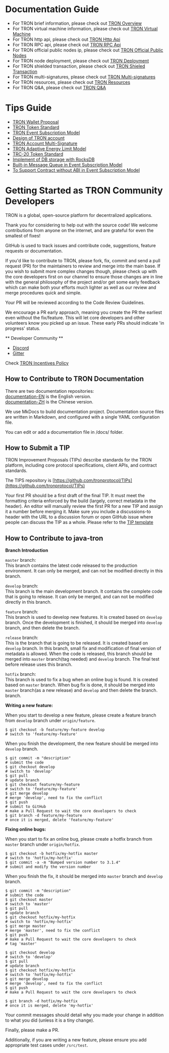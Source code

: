 
# Documentation Guide

+ For TRON brief information, please check out [TRON Overview](Tron-overview.md)
+ For TRON virtual machine information, please check out [TRON Virtual Machine](Tron-VM.md)
+ For TRON http api, please check out [TRON Http Api](Tron-http.md)
+ For TRON RPC api, please check out [TRON RPC Api](Tron-rpc.md)  
+ For TRON official public nodes ip, please check out [TRON Official Public Nodes](Tron-official-public-nodes.md)  
+ For TRON node deployment, please check out [TRON Deployment](Tron-deployment.md)   
+ For TRON shielded transaction, please check out [TRON Shieled Transaction](Tron-shielded-transaction.md)  
+ For TRON multi-signatures, please check out [TRON Multi-signatures](Tron-multi-signatures.md)  
+ For TRON resources, please check out [TRON Resources](Tron-resources.md)  
+ For TRON Q&A, please check out [TRON Q&A](Tron-QA.md)   

# Tips Guide 
+ [TRON Wallet Proposal](https://github.com/tronprotocol/TIPs/blob/master/tip-01.md)  
+ [TRON Token Standard](https://github.com/tronprotocol/TIPs/blob/master/tip-10.md)  
+ [TRON Event Subscription Model](https://github.com/tronprotocol/TIPs/blob/master/tip-12.md)  
+ [Design of TRON account](https://github.com/tronprotocol/TIPs/blob/master/tip-13.md)    
+ [TRON Account Multi-Signature](https://github.com/tronprotocol/TIPs/blob/master/tip-16.md)  
+ [TRON Adaptive Energy Limit Model](https://github.com/tronprotocol/TIPs/blob/master/tip-17.md)  
+ [TRC-20 Token Standard](https://github.com/tronprotocol/TIPs/blob/master/tip-20.md)  
+ [Implement of DB storage with RocksDB](https://github.com/tronprotocol/TIPs/blob/master/tip-24.md)  
+ [Built-in Message Queue in Event Subscription Model](https://github.com/tronprotocol/TIPs/blob/master/tip-28.md)  
+ [To Support Contract without ABI in Event Subscription Model](https://github.com/tronprotocol/TIPs/blob/master/tip-34.md)

# Getting Started as TRON Community Developers

TRON is a global, open-source platform for decentralized applications. 

Thank you for considering to help out with the source code! We welcome contributions from anyone on the internet, and are grateful for even the smallest of fixes!

GitHub is used to track issues and contribute code, suggestions, feature requests or documentation.

If you'd like to contribute to TRON, please fork, fix, commit and send a pull request (PR) for the maintainers to review and merge into the main base. If you wish to submit more complex changes though, please check up with the core developers first on our channel to ensure those changes are in line with the general philosophy of the project and/or get some early feedback which can make both your efforts much lighter as well as our review and merge procedures quick and simple.

Your PR will be reviewed according to the Code Review Guidelines.

We encourage a PR early approach, meaning you create the PR the earliest even without the fix/feature. This will let core developers and other volunteers know you picked up an issue. These early PRs should indicate 'in progress' status.

** Developer Community **

* [Discord](https://discord.gg/GsRgsTD)   
* [Gitter](https://gitter.im/tronprotocol/allcoredev)   

Check [TRON Incentives Policy](Tron-incentives.md)

## How to Contribute to TRON Documentation

There are two documentation repositories:  
[documentation-EN](https://github.com/tronprotocol/documentation-EN) is the English version.   
[documentation-ZH](https://github.com/tronprotocol/documentation-ZH) is the Chinese version.  

We use MkDocs to build documentation project. Documentation source files are written in Markdown, and configured with a single YAML configuration file.

You can edit or add a documentation file in /docs/ folder.

## How to Submit a TIP

TRON Improvement Proposals (TIPs) describe standards for the TRON platform, including core protocol specifications, client APIs, and contract standards.

The TIPS repository is [https://github.com/tronprotocol/TIPs](https://github.com/tronprotocol/TIPs)

Your first PR should be a first draft of the final TIP. It must meet the formatting criteria enforced by the build (largely, correct metadata in the header). An editor will manually review the first PR for a new TIP and assign it a number before merging it. Make sure you include a discussions-to header with the URL to a discussion forum or open GitHub issue where people can discuss the TIP as a whole.  Please refer to the [TIP template](https://github.com/tronprotocol/TIPs/blob/master/template.md)


## How to Contribute to java-tron

**Branch Introduction**

``master`` branch:  
This branch contains the latest code released to the production environment. It can only be merged, and can not be modified directly in this branch.

``develop`` branch:  
This branch is the main development branch. It contains the complete code that is going to release. It can only be merged, and can not be modified directly in this branch.

``feature`` branch:  
This branch is used to develop new features. It is created based on ``develop`` branch. Once the development is finished, it should be merged into ``develop`` branch, and then delete the branch.

``release`` branch:  
This is the branch that is going to be released. It is created based on ``develop`` branch. In this branch, small fix and modification of final version of metadata is allowed. When the code is released, this branch should be merged into ``master`` branch(tag needed) and ``develop`` branch. The final test before release uses this branch.

``hotfix`` branch:  
This branch is used to fix a bug when an online bug is found. It is created based on ``master`` branch. When bug fix is done, it should be merged into ``master`` branch(as a new release) and ``develop`` and then delete the branch. branch.

**Writing a new feature:**    

When you start to develop a new feature, please create a feature branch from ``develop`` branch under ``origin/feature``.
```text
$ git checkout -b feature/my-feature develop
# switch to 'feature/my-feature'
```

When you finish the development, the new feature should be merged into ``develop`` branch.
```text
$ git commit -m "description"
# submit the code
$ git checkout develop
# switch to 'develop'
$ git pull
# update branch
$ git checkout feature/my-feature
# switch to 'feature/my-feature'
$ git merge develop
# merge 'develop', need to fix the conflict
$ git push
# submit to GitHub
# make a Pull Request to wait the core developers to check
$ git branch -d feature/my-feature
# once it is merged, delete 'feature/my-feature'
```

**Fixing online bugs:**   

When you start to fix an online bug, please create a hotfix branch from ``master`` branch under ``origin/hotfix``.
```text
$ git checkout -b hotfix/my-hotfix master
# switch to 'hotfix/my-hotfix'
$ git commit -a -m "Bumped version number to 3.1.4"
# submit and modify the version number
```
When you finish the fix, it should be merged into ``master`` branch and ``develop`` branch.
```text
$ git commit -m "description"
# submit the code
$ git checkout master
# switch to 'master'
$ git pull
# update branch
$ git checkout hotfix/my-hotfix
# switch to 'hotfix/my-hotfix'
$ git merge master
# merge 'master', need to fix the conflict
$ git push
# make a Pull Request to wait the core developers to check
# tag 'master'

$ git checkout develop
# switch to 'develop'
$ git pull
# update branch
$ git checkout hotfix/my-hotfix
# switch to 'hotfix/my-hotfix'
$ git merge develop
# merge 'develop', need to fix the conflict
$ git push
# make a Pull Request to wait the core developers to check

$ git branch -d hotfix/my-hotfix
# once it is merged, delete 'my-hotfix'
```

Your commit messages should detail why you made your change in addition to what you did (unless it is a tiny change).

Finally, please make a PR.

Additionally, if you are writing a new feature, please ensure you add appropriate test cases under ``/src/test``.



